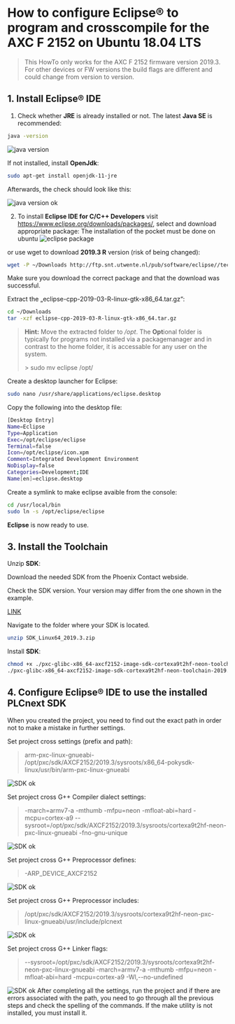 ﻿# How to configure Eclipse® to program and crosscompile for the AXC F 2152 on Ubuntu 18.04 LTS #

> This HowTo only works for the AXC F 2152 firmware version 2019.3. For other devices or FW versions the build flags are different and could change from version to version.

## 1. Install **Eclipse®** IDE ##

1. Check whether **JRE** is already installed or not. The latest **Java SE** is recommended:

```sh
java -version
```
![java version](images/java_-version.png)

If not installed, install **OpenJdk**:

```sh
sudo apt-get install openjdk-11-jre
```

Afterwards, the check should look like this:

![java version ok](images/java_-version_ok.png)

2. To install **Eclipse IDE for C/C++ Developers** visit https://www.eclipse.org/downloads/packages/, select and download appropriate package:
The installation of the pocket must be done on ubuntu
![eclipse package](images/eclipse_package.png)

or use wget to download **2019.3 R** version (risk of being changed):

```sh
wget -P ~/Downloads http://ftp.snt.utwente.nl/pub/software/eclipse//technology/epp/downloads/release/2019-03/R/eclipse-cpp-2019-03-R-linux-gtk-x86_64.tar.gz
```
Make sure you download the correct package and that the download was successful.

Extract the „eclipse-cpp-2019-03-R-linux-gtk-x86_64.tar.gz“:

```sh
cd ~/Downloads
tar -xzf eclipse-cpp-2019-03-R-linux-gtk-x86_64.tar.gz
```

> **Hint:** Move the extracted folder to */opt*. The **Opt**ional folder is typically for programs not installed via a packagemanager and in contrast to the home folder, it is accessable for any user on the system.
>
> \> sudo mv eclipse /opt/

Create a desktop launcher for Eclipse:

```sh
sudo nano /usr/share/applications/eclipse.desktop
```
Copy the following into the desktop file:

```sh
[Desktop Entry]
Name=Eclipse
Type=Application
Exec=/opt/eclipse/eclipse
Terminal=false
Icon=/opt/eclipse/icon.xpm
Comment=Integrated Development Environment
NoDisplay=false
Categories=Development;IDE
Name[en]=eclipse.desktop
```

Create a symlink to make eclipse avaible from the console:

```sh
cd /usr/local/bin
sudo ln -s /opt/eclipse/eclipse
```

**Eclipse** is now ready to use.

## 3. Install the Toolchain ##

Unzip **SDK**:

Download the needed SDK from the Phoenix Contact webside.

Check the SDK version. Your version may differ from the one shown in the example.

[LINK](http://www.phoenixcontact.com/qr/2404267/softw)

Navigate to the folder where your SDK is located.

```sh
unzip SDK_Linux64_2019.3.zip
```

Install **SDK**:

```sh
chmod +x ./pxc-glibc-x86_64-axcf2152-image-sdk-cortexa9t2hf-neon-toolchain-2019.3.sh
./pxc-glibc-x86_64-axcf2152-image-sdk-cortexa9t2hf-neon-toolchain-2019.3.sh
```

## 4. Configure Eclipse® IDE to use the installed PLCnext SDK ##

When you created the project, you need to find out the exact path in order not to make a mistake in further settings.

Set project cross settings (prefix and path):

>arm-pxc-linux-gnueabi-  
>/opt/pxc/sdk/AXCF2152/2019.3/sysroots/x86_64-pokysdk-linux/usr/bin/arm-pxc-linux-gnueabi

![SDK ok](images/cdt_cross_settings.png)

Set project cross G++ Compiler dialect settings:

>-march=armv7-a -mthumb -mfpu=neon -mfloat-abi=hard -mcpu=cortex-a9 --sysroot=/opt/pxc/sdk/AXCF2152/2019.3/sysroots/cortexa9t2hf-neon-pxc-linux-gnueabi -fno-gnu-unique

![SDK ok](images/cdt_dialect_flags.png)

Set project cross G++ Preprocessor defines:

>-ARP_DEVICE_AXCF2152

![SDK ok](images/cdt_defines.png)

Set project cross G++ Preprocessor includes:

>/opt/pxc/sdk/AXCF2152/2019.3/sysroots/cortexa9t2hf-neon-pxc-linux-gnueabi/usr/include/plcnext

![SDK ok](images/cdt_includes.png)

Set project cross G++ Linker flags:

>--sysroot=/opt/pxc/sdk/AXCF2152/2019.3/sysroots/cortexa9t2hf-neon-pxc-linux-gnueabi -march=armv7-a -mthumb -mfpu=neon -mfloat-abi=hard -mcpu=cortex-a9 -Wl,--no-undefined

![SDK ok](images/cdt_cross_linker_settings.png)
After completing all the settings, run the project and if there are errors associated with the path, you need to go through all the previous steps and check the spelling of the commands. If the make utility is not installed, you must install it.
